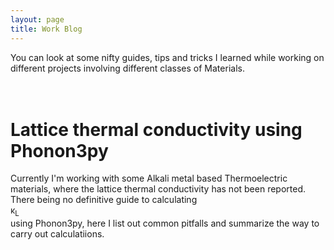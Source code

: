 ```yaml
---
layout: page
title: Work Blog
---
```


You can look at some nifty guides, tips and tricks I learned while working on different projects involving different classes of Materials.

<h1><br>Lattice thermal conductivity using Phonon3py</br></h1>
Currently I'm working with some Alkali metal based Thermoelectric materials, where the lattice thermal conductivity has not been reported. There being no definitive guide to  calculating <br>&kappa;<sub>L</sub></br> using Phonon3py, here I list out common pitfalls and summarize the way to carry out calculatiions.</br>
